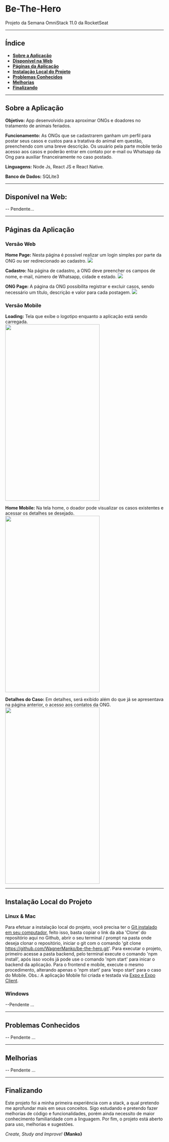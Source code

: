 # Be-The-Hero
Projeto da Semana OmniStack 11.0 da RocketSeat

<hr>

## Índice

 - <a href="#Sobre">__Sobre a Aplicação__</a>
 - <a href="#NaWeb">__Disponível na Web__</a>
 - <a href="#Paginas">__Páginas da Aplicação__</a>
 - <a href="#Instalacao">__Instalação Local do Projeto__</a>
 - <a href="#Problemas">__Problemas Conhecidos__</a>
 - <a href="#Melhorias">__Melhorias__</a>
 - <a href="#Finalizando">__Finalizando__</a>

<hr>

<div id="Sobre"></div>

## Sobre a Aplicação

__Objetivo:__
App desenvolvido para aproximar ONGs e doadores no tratamento de animais feriados.

__Funcionamento:__
As ONGs que se cadastrarem ganham um perfil para postar seus casos e custos para a tratativa do animal em questão, preenchendo com uma breve descrição. Os usuário pela parte mobile terão acesso aos casos e poderão entrar em contato por e-mail ou Whatsapp da Ong para auxiliar financeiramente no caso postado.

__Linguagens:__
Node Js, React JS e React Native.

__Banco de Dados:__
SQLite3

<hr>

<div id="NaWeb"></div>

## Disponível na Web:

 -- Pendente...

<hr>

<div id="Paginas"></div>

## Páginas da Aplicação

### Versão Web

__Home Page:__
Nesta página é possível realizar um login simples por parte da ONG ou ser redirecionado ao cadastro.
![](https://github.com/WagnerManko/be-the-hero/blob/master/Imagens_do_Projeto/home_web.png)

__Cadastro:__
Na página de cadastro, a ONG deve preencher os campos de nome, e-mail, número de Whatsapp, cidade e estado.
![](https://github.com/WagnerManko/be-the-hero/blob/master/Imagens_do_Projeto/cadastro_web.png)

__ONG Page:__
A página da ONG possibilita registrar e excluir casos, sendo necessário um título, descrição e valor para cada postagem.
![](https://github.com/WagnerManko/be-the-hero/blob/master/Imagens_do_Projeto/ong_page.png)

### Versão Mobile

__Loading:__
Tela que exibe o logotipo enquanto a aplicação está sendo carregada. <br>
<img src="https://github.com/WagnerManko/be-the-hero/blob/master/Imagens_do_Projeto/loading_mobile.jpeg" height="560" width="300">

__Home Mobile:__
Na tela home, o doador pode visualizar os casos existentes e acessar os detalhes se desejado. <br>
<img src="https://github.com/WagnerManko/be-the-hero/blob/master/Imagens_do_Projeto/home_mobile.jpeg" height="560" width="300">

__Detalhes do Caso:__
Em detalhes, será exibido além do que já se apresentava na página anterior, o acesso aos contatos da ONG. <br>
<img src="https://github.com/WagnerManko/be-the-hero/blob/master/Imagens_do_Projeto/details_mobile.jpeg" height="560" width="300">

<hr>

<div id="Instalacao"></div>

## Instalação Local do Projeto

### Linux & Mac
Para efetuar a instalação local do projeto, você precisa ter o <a href="https://git-scm.com/" target="_blank">Git instalado em seu computador</a>, feito isso, basta copiar o link da aba 'Clone' do repositório aqui no Github, abrir o seu terminal / prompt na pasta onde deseja clonar o repositório, iniciar o git com o comando 'git clone https://github.com/WagnerManko/be-the-hero.git'. Para executar o projeto, primeiro acesse a pasta backend, pelo terminal execute o comando 'npm install', após isso vocês já pode use o comando 'npm start' para inicar o backend da aplicação. Para o frontend e mobile, execute o mesmo procedimento, alterando apenas o 'npm start' para 'expo start' para o caso do Mobile. Obs.: A aplicação Mobile foi criada e testada via <a href="https://expo.io/tools" target="_blank">Expo e Expo Client</a>.

### Windows

 --Pendente ...
 
<hr>

<div id="Problemas"></div>

## Problemas Conhecidos

 -- Pendente ...
 
<hr>

<div id="Melhorias"></div>

## Melhorias

 -- Pendente ...
 
<hr>

<div id="Finalizando"></div>

## Finalizando

Este projeto foi a minha primeira experiência com a stack, a qual pretendo me aprofundar mais em seus conceitos.
Sigo estudando e pretendo fazer melhorias de código e funcionalidades, porém ainda necessito de maior conhecimento familiaridade com a linguagem.
Por fim, o projeto está aberto para uso, melhorias e sugestões.

_Create, Study and Improve!_ __{Manko}__
